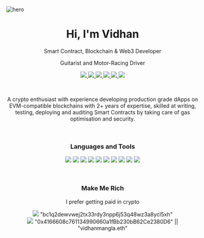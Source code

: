 ![hero](https://user-images.githubusercontent.com/101626397/229322142-e02eb8a9-1f60-4cbc-b2d5-f4bb9fc0e60e.png)

<h1 align="center">Hi, I'm Vidhan</h1>
<p align="center">Smart Contract, Blockchain & Web3 Developer</p>
<p align="center">Guitarist and Motor-Racing Driver</p>

<p align="center">
  
  <a href="https://linkedin.com/in/vidhanmangla">
      <img src="https://img.shields.io/badge/LinkedIn-0077B5?style=for-the-badge&logo=linkedin&logoColor=white" />
  </a>
  <a href="mailto:vidhanmangla@gmail.com">
      <img src="https://img.shields.io/badge/Gmail-D14836?style=for-the-badge&logo=gmail&logoColor=white" />
  </a>
  <a href="https://vidhanmangla.eth.limo">
      <img src="https://img.shields.io/badge/website-000000?style=for-the-badge&logo=About.me&logoColor=white" />
  </a>
  <a href="https://discord.com/invite/q5XtpBGWvb">
      <img src="https://img.shields.io/badge/Discord-5865F2?style=for-the-badge&logo=discord&logoColor=white" />
  </a>
  <a href="https://twitter.com/vidhanmangla">
      <img src="https://img.shields.io/badge/Twitter-1DA1F2?style=for-the-badge&logo=twitter&logoColor=white" />
  </a>
  <a href="https://www.instagram.com/_jizzy_b_/">
      <img src="https://img.shields.io/badge/Instagram-E4405F?style=for-the-badge&logo=instagram&logoColor=white" />
  </a>

</p>


<br>


<p align="center">A crypto enthusiast with experience developing production grade dApps on EVM-compatible blockchains with 2+ years of expertise, skilled at writing, testing, deploying and auditing Smart Contracts by taking care of gas optimisation and security.</p>


<br>


<h3 align="center">Languages and Tools</h3>
<p align="center">
  
  
  <img src="https://img.shields.io/badge/Solidity-e6e6e6?style=for-the-badge&logo=solidity&logoColor=black" />
  <img src="https://img.shields.io/badge/JavaScript-323330?style=for-the-badge&logo=javascript&logoColor=F7DF1E" />
  <img src="https://img.shields.io/badge/Node.js-339933?style=for-the-badge&logo=nodedotjs&logoColor=white" />
  <img src="https://img.shields.io/badge/Git-F05032?style=for-the-badge&logo=git&logoColor=white" />
  <img src="https://img.shields.io/badge/React-20232A?style=for-the-badge&logo=react&logoColor=61DAFB" />
  <img src="https://img.shields.io/badge/next.js-000000?style=for-the-badge&logo=nextdotjs&logoColor=white" />
  <img src="https://img.shields.io/badge/HTML5-E34F26?style=for-the-badge&logo=html5&logoColor=white" />
  <img src="https://img.shields.io/badge/CSS3-1572B6?style=for-the-badge&logo=css3&logoColor=white" />
  <img src="https://img.shields.io/badge/firebase-ffca28?style=for-the-badge&logo=firebase&logoColor=black" />
  <img src="https://img.shields.io/badge/Netlify-00C7B7?style=for-the-badge&logo=netlify&logoColor=white" />
  
</p>


<br>


<h3 align="center">Make Me Rich</h3>
<p align="center">I prefer getting paid in crypto</p>
<p align="center">

  <a>
      <img src="https://img.shields.io/badge/Bitcoin-000?style=for-the-badge&logo=bitcoin&logoColor=white" /> "bc1q2dewvwej2tx33rdy3npp6j53q48wz3a8ycl5xh"
  </a>
  <br>
  <a>
      <img src="https://img.shields.io/badge/Ethereum-3C3C3D?style=for-the-badge&logo=Ethereum&logoColor=white" /> "0x4166608c761134990660a1fBb230bB62Ce2380D6" || "vidhanmangla.eth"
  </a>

</p>
